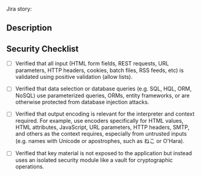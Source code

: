 Jira story: 

## Description

<!-- Provide a brief description of the changes introduced by this pull request -->

## Security Checklist

- [ ] Verified that all input (HTML form fields, REST requests, URL parameters, HTTP headers, cookies, batch files, RSS feeds, etc) is validated using positive validation (allow lists). 

- [ ] Verified that data selection or database queries (e.g. SQL, HQL, ORM, NoSQL) use parameterized queries, ORMs, entity frameworks, or are otherwise protected from database injection attacks.

- [ ] Verified that output encoding is relevant for the interpreter and context required. For example, use encoders specifically for HTML values, HTML attributes, JavaScript, URL parameters, HTTP headers, SMTP, and others as the context requires, especially from untrusted inputs (e.g. names with Unicode or apostrophes, such as ねこ or O'Hara).

- [ ] Verified that key material is not exposed to the application but instead uses an isolated security module like a vault for cryptographic operations.
